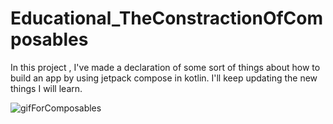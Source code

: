 # Educational_TheConstractionOfComposables
In this project , I've made a declaration of some sort of things about how to build an app by using jetpack compose in kotlin. I'll keep updating the new things I will learn.

![gifForComposables](https://user-images.githubusercontent.com/81476500/128872030-ae386253-51c9-4095-abb2-9fc101159dc4.gif)

